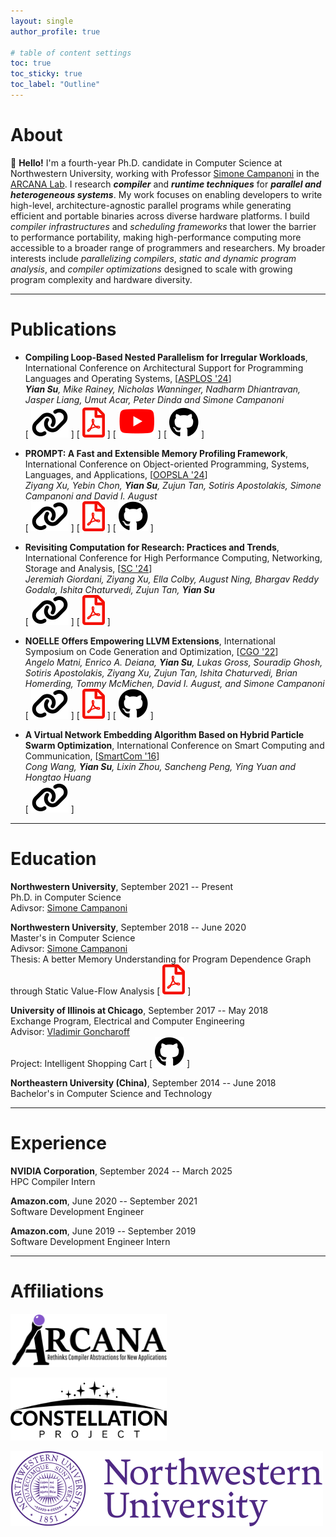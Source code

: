 ```yaml
---
layout: single
author_profile: true

# table of content settings
toc: true
toc_sticky: true
toc_label: "Outline"
---
```


<!-- :wave: Hello and welcome to my page! -->

# About

:wave: **Hello!** I'm a fourth-year Ph.D. candidate in Computer Science at Northwestern University, working with Professor [Simone Campanoni](https://users.cs.northwestern.edu/~simonec/index.html) in the [ARCANA Lab](https://users.cs.northwestern.edu/~simonec/Team.html).
I research **_compiler_** and **_runtime techniques_** for **_parallel and heterogeneous systems_**.
My work focuses on enabling developers to write high-level, architecture-agnostic parallel programs while generating efficient and portable binaries across diverse hardware platforms.
I build _compiler infrastructures_ and _scheduling frameworks_ that lower the barrier to performance portability, making high-performance computing more accessible to a broader range of programmers and researchers.
My broader interests include _parallelizing compilers_, _static and dynamic program analysis_, and _compiler optimizations_ designed to scale with growing program complexity and hardware diversity.

---

# Publications

* **Compiling Loop-Based Nested Parallelism for Irregular Workloads**, International Conference on Architectural Support for Programming Languages and Operating Systems, [[ASPLOS '24](https://www.asplos-conference.org/asplos2024/)]\
_**Yian Su**, Mike Rainey, Nicholas Wanninger, Nadharm Dhiantravan, Jasper Liang, Umut Acar, Peter Dinda and Simone Campanoni_\
[ [![link](/assets/icons/link.svg)](https://dl.acm.org/doi/10.1145/3620665.3640405) ] [ [![pdf](/assets/icons/pdf.svg)](/files/papers/HBC_ASPLOS_2024.pdf) ] [ [![youtube](/assets/icons/youtube.svg)](https://youtu.be/nJLvu4tZblg) ] [ [![github](/assets/icons/github.svg)](https://github.com/arcana-lab/heartbeatcompiler) ]

* **PROMPT: A Fast and Extensible Memory Profiling Framework**, International Conference on Object-oriented Programming, Systems, Languages, and Applications, [[OOPSLA '24](https://2024.splashcon.org/)]\
_Ziyang Xu, Yebin Chon, **Yian Su**, Zujun Tan, Sotiris Apostolakis, Simone Campanoni and David I. August_\
[ [![link](/assets/icons/link.svg)](https://dl.acm.org/doi/10.1145/3649827) ] [ [![pdf](/assets/icons/pdf.svg)](/files/papers/PROMPT_OOPSLA_2024.pdf) ] [ [![github](/assets/icons/github.svg)](http://github.com/vgene/PROMPT) ]

* **Revisiting Computation for Research: Practices and Trends**, International Conference for High Performance Computing, Networking, Storage and Analysis, [[SC '24](https://sc24.supercomputing.org/)]\
_Jeremiah Giordani, Ziyang Xu, Ella Colby, August Ning, Bhargav Reddy Godala, Ishita Chaturvedi, Zujun Tan, **Yian Su**_\
[ [![link](/assets/icons/link.svg)](https://ieeexplore.ieee.org/abstract/document/10793131) ] [ [![pdf](/assets/icons/pdf.svg)](/files/papers/SURVEY_SC_2024.pdf) ]

* **NOELLE Offers Empowering LLVM Extensions**, International Symposium on Code Generation and Optimization, [[CGO '22](https://conf.researchr.org/home/cgo-2022)]\
_Angelo Matni, Enrico A. Deiana, **Yian Su**, Lukas Gross, Souradip Ghosh, Sotiris Apostolakis, Ziyang Xu, Zujun Tan, Ishita Chaturvedi, Brian Homerding, Tommy McMichen, David I. August, and Simone Campanoni_\
[ [![link](/assets/icons/link.svg)](https://doi.org/10.1109/CGO53902.2022.9741276) ] [ [![pdf](/assets/icons/pdf.svg)](/files/papers/NOELLE_CGO_2022.pdf) ] [ [![github](/assets/icons/github.svg)](https://github.com/arcana-lab/noelle) ]

* **A Virtual Network Embedding Algorithm Based on Hybrid Particle Swarm Optimization**, International Conference on Smart Computing and Communication, [[SmartCom '16](https://csis.pace.edu/BigDataSecurity/sc2016/index.html)]\
_Cong Wang, **Yian Su**, Lixin Zhou, Sancheng Peng, Ying Yuan and Hongtao Huang_\
[ [![link](/assets/icons/link.svg)](https://doi.org/10.1007/978-3-319-52015-5_58) ]

---

<!-- # Presentations

* **Effectively Scheduling Nested Fork-join Parallelism with Irregular Workloads**, [Liberty Research Group](https://liberty.princeton.edu/), December 2023

* **Effectively Scheduling Parallel Programs over Parallel Architectures**, Ph.D. Qualifying Exam, December 2023

* **Democratizing Heartbeat Scheduling via Heartbeat Compiler**, [The Constellation Project Workshop](https://constellation-project.net/), July 2023

--- -->

# Education

**Northwestern University**, September 2021 -- Present\
Ph.D. in Computer Science\
Adivsor: [Simone Campanoni](https://users.cs.northwestern.edu/~simonec/index.html)

**Northwestern University**, September 2018 -- June 2020\
Master's in Computer Science\
Adivsor: [Simone Campanoni](https://users.cs.northwestern.edu/~simonec/index.html)\
Thesis: A better Memory Understanding for Program Dependence Graph through Static Value-Flow Analysis [ [![pdf](/assets/icons/pdf.svg)](/files/papers/Master_Thesis.pdf) ]

**University of Illinois at Chicago**, September 2017 -- May 2018\
Exchange Program, Electrical and Computer Engineering\
Advisor: [Vladimir Goncharoff](https://ece.uic.edu/profiles/vladimir-goncharoff-phd/)\
Project: Intelligent Shopping Cart [ [![github](/assets/icons/github.svg)](https://github.com/yiansu/intelligent-shopping-cart) ]

**Northeastern University (China)**, September 2014 -- June 2018\
Bachelor's in Computer Science and Technology

---

# Experience

**NVIDIA Corporation**, September 2024 -- March 2025\
HPC Compiler Intern

**Amazon.com**, June 2020 -- September 2021\
Software Development Engineer

**Amazon.com**, June 2019 -- September 2019\
Software Development Engineer Intern

---

# Affiliations

[<img src="/assets/images/arcana.png" width="250" />](https://users.cs.northwestern.edu/~simonec/Team.html)

[<img src="/assets/images/constellation.png" width="250" />](https://constellation-project.net/)

[![Northwestern](/assets/images/northwestern.svg)](https://www.northwestern.edu/)
